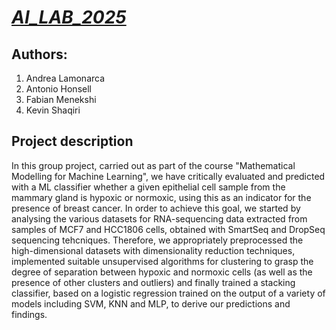# *<ins>AI_LAB_2025</ins>*

## Authors:
1. Andrea Lamonarca
2. Antonio Honsell
3. Fabian Menekshi
4. Kevin Shaqiri

## Project description
In this group project, carried out as part of the course "Mathematical Modelling for Machine Learning", we have critically evaluated and predicted with a ML classifier whether a given epithelial cell sample from the mammary gland is hypoxic or normoxic, using this as an indicator for the presence of breast cancer. In order to achieve this goal, we started by analysing the various datasets for RNA-sequencing data extracted from samples of MCF7 and HCC1806 cells, obtained with SmartSeq and DropSeq sequencing tehcniques. Therefore, we appropriately preprocessed the high-dimensional datasets with dimensionality reduction techniques, implemented suitable unsupervised algorithms for clustering to grasp the degree of separation between hypoxic and normoxic cells (as well as the presence of other clusters and outliers) and finally trained a stacking classifier, based on a logistic regression trained on the output of a variety of models including SVM, KNN and MLP, to derive our predictions and findings.
